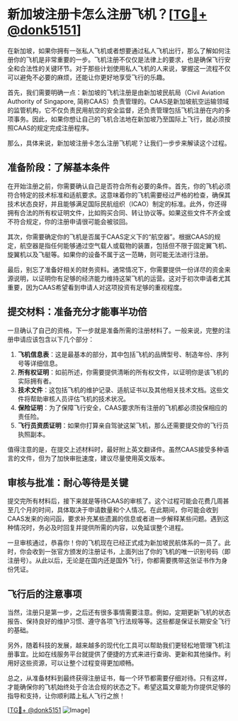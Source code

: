 # 新加坡注册卡怎么注册飞机？[[TG💪+ @donk5151](https://t.me/s/donk5151)]

在新加坡，如果你拥有一张私人飞机或者想要通过私人飞机出行，那么了解如何注册你的飞机是非常重要的一步。飞机注册不仅仅是法律上的要求，也是确保飞行安全和合法性的关键环节。对于那些计划使用私人飞机的人来说，掌握这一流程不仅可以避免不必要的麻烦，还能让你更好地享受飞行的乐趣。

首先，我们需要明确一点：新加坡的飞机注册是由新加坡民航局（Civil Aviation Authority of Singapore, 简称CAAS）负责管理的。CAAS是新加坡航空运输领域的监管机构，它不仅负责民用航空的安全监督，还负责管理包括飞机注册在内的多项事务。因此，如果你想让自己的飞机合法地在新加坡乃至国际上飞行，就必须按照CAAS的规定完成注册程序。

那么，具体来说，新加坡注册卡怎么注册飞机呢？让我们一步步来解读这个过程。

## 准备阶段：了解基本条件

在开始注册之前，你需要确认自己是否符合所有必要的条件。首先，你的飞机必须符合特定的技术标准和适航要求。这意味着你的飞机需要经过严格的检查，确保其技术状态良好，并且能够满足国际民航组织（ICAO）制定的标准。此外，你还得拥有合法的所有权证明文件，比如购买合同、转让协议等。如果这些文件不齐全或不符合规定，你的注册申请很可能会被驳回。

其次，你需要确定你的飞机是否属于CAAS定义下的“航空器”。根据CAAS的规定，航空器是指任何能够通过空气载人或载物的装置，包括但不限于固定翼飞机、旋翼机以及飞艇等。如果你的设备不属于这一范畴，则可能无法进行注册。

最后，别忘了准备好相关的财务资料。通常情况下，你需要提供一份详尽的资金来源说明，以证明你有足够的经济能力维持这架飞机的运营。这对于初次申请者尤其重要，因为CAAS希望看到申请人对这项投资有足够的重视程度。

## 提交材料：准备充分才能事半功倍

一旦确认了自己的资格，下一步就是准备所需的注册材料了。一般来说，完整的注册申请应该包含以下几个部分：

1. **飞机信息表**：这是最基本的部分，其中包括飞机的品牌型号、制造年份、序列号等详细信息。
2. **所有权证明**：如前所述，你需要提供清晰的所有权文件，以证明你是该飞机的实际拥有者。
3. **技术文件**：这包括飞机的维护记录、适航证书以及其他相关技术文档。这些文件将帮助审核人员评估飞机的技术状况。
4. **保险证明**：为了保障飞行安全，CAAS要求所有注册的飞机都必须投保相应的责任险。
5. **飞行员资质证明**：如果你打算亲自驾驶这架飞机，那么还需要提交你的飞行员执照副本。

值得注意的是，在提交上述材料时，最好附上英文翻译件。虽然CAAS接受多种语言的文件，但为了加快审批速度，建议尽量使用英文版本。

## 审核与批准：耐心等待是关键

提交完所有材料后，接下来就是等待CAAS的审核了。这个过程可能会花费几周甚至几个月的时间，具体取决于申请数量和个人情况。在此期间，你可能会收到CAAS发来的询问函，要求补充某些遗漏的信息或者进一步解释某些问题。遇到这种情况时，务必及时回复并提供所需的内容，以免延误整个进程。

一旦审核通过，恭喜你！你的飞机现在已经正式成为新加坡民航体系的一员了。此时，你会收到一张官方颁发的注册证书，上面列出了你的飞机的唯一识别号码（即注册号）。从此以后，无论是在国内还是国外飞行，你都需要携带这张证书作为身份凭证。

## 飞行后的注意事项

当然，注册只是第一步，之后还有很多事情需要注意。例如，定期更新飞机的状态报告、保持良好的维护习惯、遵守各项飞行法规等等。这些都是保证长期安全飞行的基础。

另外，随着科技的发展，越来越多的现代化工具可以帮助我们更轻松地管理飞机注册事宜。比如在线服务平台就提供了便捷的方式来进行查询、更新和其他操作。利用好这些资源，可以让整个过程变得更加顺畅。

总之，从准备材料到最终获得注册证书，每一个环节都需要仔细对待。只有这样，才能确保你的飞机始终处于合法合规的状态之下。希望这篇文章能为你提供足够的指导和支持，让你顺利踏上私人飞行之旅！

[[TG💪+ @donk5151](https://t.me/s/donk5151) ![Image](https://i.postimg.cc/rwNCRYN7/Snipaste-2025-04-30-17-27-05.png)]